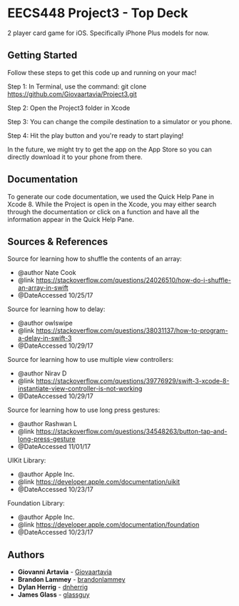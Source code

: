 # EECS448 Project3 - Top Deck

2 player card game for iOS. Specifically iPhone Plus models for now.

## Getting Started

Follow these steps to get this code up and running on your mac!

Step 1: In Terminal, use the command: git clone https://github.com/Giovaartavia/Project3.git

Step 2: Open the Project3 folder in Xcode

Step 3: You can change the compile destination to a simulator or you phone.

Step 4: Hit the play button and you're ready to start playing!

In the future, we might try to get the app on the App Store so you can directly download it to your phone from there.

## Documentation

To generate our code documentation, we used the Quick Help Pane in Xcode 8. While the Project is open in the Xcode, you may either search through the documentation or click on a function and have all the information appear in the Quick Help Pane.

## Sources & References

Source for learning how to shuffle the contents of an array:
* @author Nate Cook
* @link https://stackoverflow.com/questions/24026510/how-do-i-shuffle-an-array-in-swift
* @DateAccessed 10/25/17

Source for learning how to delay:
* @author owlswipe
* @link https://stackoverflow.com/questions/38031137/how-to-program-a-delay-in-swift-3
* @DateAccessed 10/29/17

Source for learning how to use multiple view controllers:
* @author Nirav D
* @link https://stackoverflow.com/questions/39776929/swift-3-xcode-8-instantiate-view-controller-is-not-working
* @DateAccessed 10/29/17

Source for learning how to use long press gestures:
* @author Rashwan L
* @link https://stackoverflow.com/questions/34548263/button-tap-and-long-press-gesture
* @DateAccessed 11/01/17

UIKit Library:
* @author Apple Inc.
* @link https://developer.apple.com/documentation/uikit
* @DateAccessed 10/23/17

Foundation Library:
* @author Apple Inc.
* @link https://developer.apple.com/documentation/foundation
* @DateAccessed 10/23/17

## Authors

* **Giovanni Artavia** - [Giovaartavia](https://github.com/Giovaartavia)
* **Brandon Lammey** - [brandonlammey](https://github.com/brandonlammey)
* **Dylan Herrig** - [dnherrig](https://github.com/dnherrig)
* **James Glass** - [glassguy](https://github.com/glassguy)
